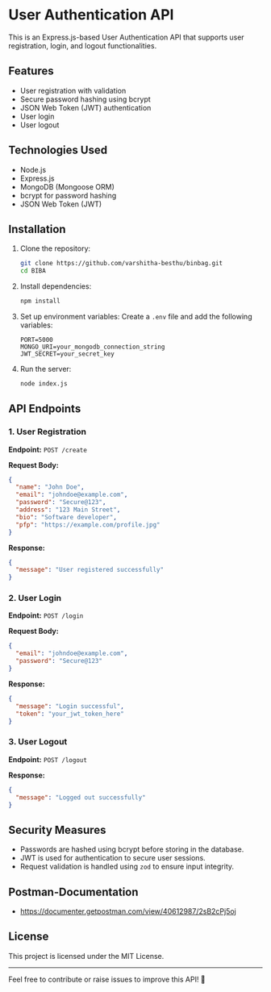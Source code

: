 # User Authentication API

This is an Express.js-based User Authentication API that supports user registration, login, and logout functionalities.

## Features
- User registration with validation
- Secure password hashing using bcrypt
- JSON Web Token (JWT) authentication
- User login
- User logout

## Technologies Used
- Node.js
- Express.js
- MongoDB (Mongoose ORM)
- bcrypt for password hashing
- JSON Web Token (JWT)

## Installation

1. Clone the repository:
   ```bash
   git clone https://github.com/varshitha-besthu/binbag.git
   cd BIBA
   ```

2. Install dependencies:
   ```bash
   npm install
   ```

3. Set up environment variables:
   Create a `.env` file and add the following variables:
   ```env
   PORT=5000
   MONGO_URI=your_mongodb_connection_string
   JWT_SECRET=your_secret_key
   ```

4. Run the server:
   ```bash
   node index.js
   ```

## API Endpoints

### 1. **User Registration**
**Endpoint:** `POST /create`

**Request Body:**
```json
{
  "name": "John Doe",
  "email": "johndoe@example.com",
  "password": "Secure@123",
  "address": "123 Main Street",
  "bio": "Software developer",
  "pfp": "https://example.com/profile.jpg"
}
```

**Response:**
```json
{
  "message": "User registered successfully"
}
```

### 2. **User Login**
**Endpoint:** `POST /login`

**Request Body:**
```json
{
  "email": "johndoe@example.com",
  "password": "Secure@123"
}
```

**Response:**
```json
{
  "message": "Login successful",
  "token": "your_jwt_token_here"
}
```

### 3. **User Logout**
**Endpoint:** `POST /logout`

**Response:**
```json
{
  "message": "Logged out successfully"
}
```

## Security Measures
- Passwords are hashed using bcrypt before storing in the database.
- JWT is used for authentication to secure user sessions.
- Request validation is handled using `zod` to ensure input integrity.

## Postman-Documentation 
- https://documenter.getpostman.com/view/40612987/2sB2cPj5oj

## License
This project is licensed under the MIT License.

---

Feel free to contribute or raise issues to improve this API! 🚀

